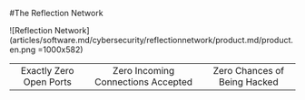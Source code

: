 #The Reflection Network

![Reflection Network](articles/software.md/cybersecurity/reflectionnetwork/product.md/product.en.png =1000x582)

||||
|:--:|:--:|:--:|
|Exactly Zero Open Ports|Zero Incoming Connections Accepted|Zero Chances of Being Hacked|
</font>